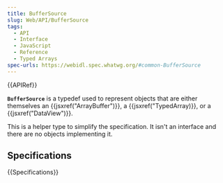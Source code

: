 ```yaml
---
title: BufferSource
slug: Web/API/BufferSource
tags:
  - API
  - Interface
  - JavaScript
  - Reference
  - Typed Arrays
spec-urls: https://webidl.spec.whatwg.org/#common-BufferSource
---
```

{{APIRef}}

**`BufferSource`** is a typedef used to represent objects that are either themselves an {{jsxref("ArrayBuffer")}}, a {{jsxref("TypedArray)}}, or a {{jsxref("DataView")}}.

This is a helper type to simplify the specification. It isn't an interface and there are no objects implementing it.

## Specifications

{{Specifications}}
